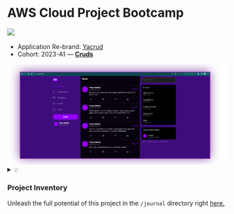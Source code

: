 # AWS Cloud Project Bootcamp

![](https://codebuild.ca-central-1.amazonaws.com/badges?uuid=eyJlbmNyeXB0ZWREYXRhIjoiQ0VKYkxoWEVPajFjRlRaeGg3ZUJHMDJnQXpWSlg2NityVlZEVVhUZTBVbTR0OFgwUFlyMm1jZDhxU3F1bTFCRjBiTUZRazhFd2tWWWllbFlSUE1weUhFPSIsIml2UGFyYW1ldGVyU3BlYyI6IktNcGJRU1NaV3NiU3h5aFQiLCJtYXRlcmlhbFNldFNlcmlhbCI6MX0%3D&branch=main)

- Application Re-brand: [Yacrud](https://yacrud.me/)
- Cohort: 2023-A1 — [**Cruds**](_docs/assets/yaYacrud.csv)

<img src="_docs/assets/yacrud.png">

<details>
<summary>
💡
</summary>

Did you know? 
<br>

The term "Yacrud" is a combination of my nickname "Yaya" and the function "crud" used for posting content on the [app](https://yacrud.me/).

</details>



### **Project Inventory**

Unleash the full potential of this project in the `/journal` directory right [here.](journal/README.md)



